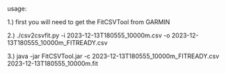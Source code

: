 usage:<br>

1.) first you will need to get the FitCSVTool from GARMIN

2.) ./csv2csvfit.py  -i 2023-12-13T180555_10000m.csv -o 2023-12-13T180555_10000m_FITREADY.csv

3.) java -jar FitCSVTool.jar -c 2023-12-13T180555_10000m_FITREADY.csv 2023-12-13T180555_10000m.fit 
